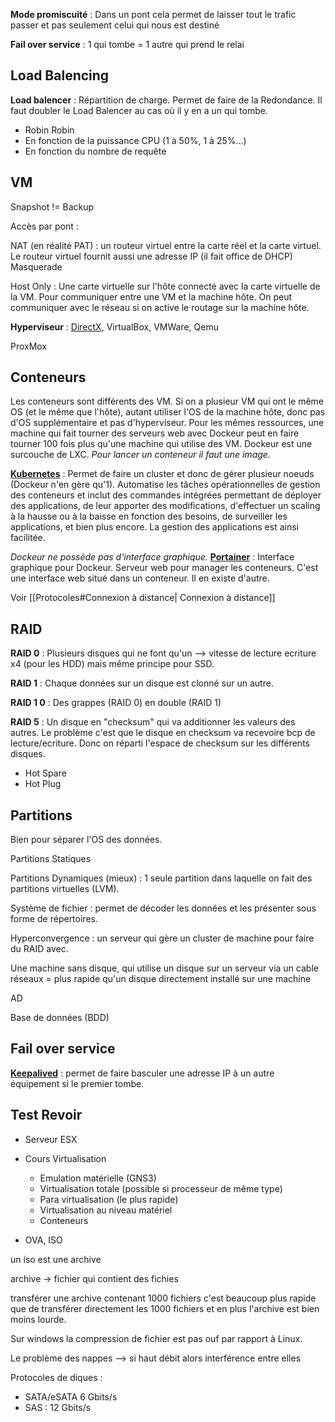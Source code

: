 **Mode promiscuité** : Dans un pont cela permet de laisser tout le trafic passer et pas seulement celui qui nous est destiné

**Fail over service** : 1 qui tombe = 1 autre qui prend le relai

## Load Balencing

**Load balencer** : Répartition de charge. Permet de faire de la Redondance. Il faut doubler le Load Balencer au cas où il y en a un qui tombe.
- Robin Robin
- En fonction de la puissance CPU (1 à 50%, 1 à 25%...)
- En fonction du nombre de requête 

## VM

Snapshot != Backup

Accès par pont :

NAT (en réalité PAT) : un routeur virtuel entre la carte réel et la carte virtuel. Le routeur virtuel fournit aussi une adresse IP (il fait office de DHCP)
Masquerade

Host Only : Une carte virtuelle sur l'hôte connecté avec la carte virtuelle de la VM. Pour communiquer entre une VM et la machine hôte. On peut communiquer avec le réseau si on active le routage sur la machine hôte.

**Hyperviseur** : [DirectX](https://fr.wikipedia.org/wiki/DirectX), VirtualBox, VMWare, Qemu

ProxMox

## Conteneurs

Les conteneurs sont différents des VM.
Si on a plusieur VM qui ont le même OS (et le même que l'hôte), autant utiliser l'OS de la machine hôte, donc pas d'OS supplémentaire et pas d'hyperviseur. Pour les mêmes ressources, une machine qui fait tourner des serveurs web avec Dockeur peut en faire tourner 100 fois plus qu'une machine qui utilise des VM.
Dockeur est une surcouche de LXC.
*Pour lancer un conteneur il faut une image.*

**[Kubernetes](https://kubernetes.io/fr/)** : Permet de faire un cluster et donc de gérer plusieur noeuds (Dockeur n'en gère qu'1). Automatise les tâches opérationnelles de gestion des conteneurs et inclut des commandes intégrées permettant de déployer des applications, de leur apporter des modifications, d'effectuer un scaling à la hausse ou à la baisse en fonction des besoins, de surveiller les applications, et bien plus encore. La gestion des applications est ainsi facilitée.

*Dockeur ne possède pas d'interface graphique.*
**[Portainer](https://www.portainer.io/)** : Interface graphique pour Dockeur. Serveur web pour manager les conteneurs. C'est une interface web situé dans un conteneur. Il en existe d'autre.

Voir [[Protocoles#Connexion à distance| Connexion à distance]]

## RAID

**RAID 0** : Plusieurs disques qui ne font qu'un --> vitesse de lecture ecriture x4 (pour les HDD) mais même principe pour SSD.

**RAID 1** : Chaque données sur un disque est clonné sur un autre.

**RAID 1 0** : Des grappes (RAID 0) en double (RAID 1)

**RAID 5** : Un disque en "checksum" qui va additionner les valeurs des autres. Le problème c'est que le disque en checksum va recevoire bcp de lecture/ecriture. Donc on réparti l'espace de checksum sur les différents disques.
- Hot Spare
- Hot Plug


## Partitions

Bien pour séparer l'OS des données.

Partitions Statiques 

Partitions Dynamiques (mieux) : 1 seule partition dans laquelle on fait des partitions virtuelles (LVM).


Système de fichier : permet de décoder les données et les présenter sous forme de répertoires.

Hyperconvergence : un serveur qui gère un cluster de machine pour faire du RAID avec.

Une machine sans disque, qui utilise un disque sur un serveur via un cable réseaux = plus rapide qu'un disque directement installé sur une machine

AD

Base de données (BDD)

## Fail over service

**[Keepalived](https://keepalived.readthedocs.io/en/latest/introduction.html)** : permet de faire basculer une adresse IP à un autre équipement si le premier tombe.

## Test Revoir

- Serveur ESX

- Cours Virtualisation
	- Emulation matérielle (GNS3)
	- Virtualisation totale (possible si processeur de même type)
	- Para virtualisation (le plus rapide)
	- Virtualisation au niveau matériel
	- Conteneurs

- OVA, ISO

un iso est une archive

archive -> fichier qui contient des fichies

transférer une archive contenant 1000 fichiers c'est beaucoup plus rapide que de transférer directement les 1000 fichiers et en plus l'archive est bien moins lourde.

Sur windows la compression de fichier est pas ouf par rapport à Linux.

Le problème des nappes --> si haut débit alors interférence entre elles

Protocoles de diques :
- SATA/eSATA 6 Gbits/s
- SAS : 12 Gbits/s
